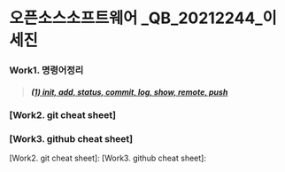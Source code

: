 
오픈소스소프트웨어 _QB_20212244_이세진
=================================


###
### Work1. 명령어정리
> ##### [(1) init, add, status, commit, log, show, remote, push]
### [Work2. git cheat sheet]
### [Work3. github cheat sheet]






[(1) init, add, status, commit, log, show, remote, push]: https://github.com/MarieSJLEE/2022OSS_work/blob/main/%EB%AA%85%EB%A0%B9%EC%96%B4%20%EC%A0%95%EB%A6%AC1.md
[Work2. git cheat sheet]: 
[Work3. github cheat sheet]:
